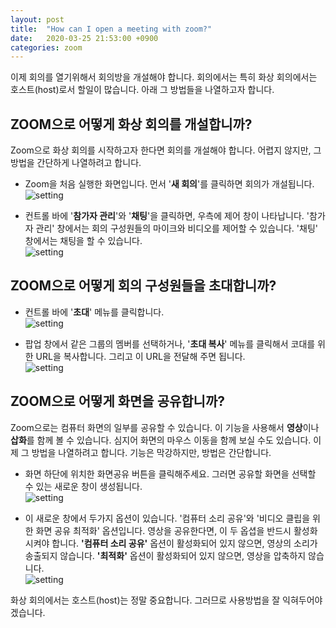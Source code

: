 ```yaml
---
layout: post
title:  "How can I open a meeting with zoom?"
date:   2020-03-25 21:53:00 +0900
categories: zoom
---
```

이제 회의를 열기위해서 회의방을 개설해야 합니다. 회의에서는 특히 화상 회의에서는 호스트(host)로서 할일이 많습니다. 
아래 그 방법들을 나열하고자 합니다.

ZOOM으로 어떻게 화상 회의를 개설합니까?
---

Zoom으로 화상 회의를 시작하고자 한다면 회의를 개설해야 합니다.
어렵지 않지만, 그 방법을 간단하게 나열하려고 합니다.

- Zoom을 처음 실행한 화면입니다. 먼서 '**새 회의**'를 클릭하면 회의가 개설됩니다.
![setting](/kys/assets/img/2020-03-25-post-01.png)

- 컨트롤 바에 '**참가자 관리**'와 '**채팅**'을 클릭하면, 우측에 제어 창이 나타납니다.
  '참가자 관리' 창에서는 회의 구성원들의 마이크와 비디오를 제어할 수 있습니다.
  '채팅' 창에서는 채팅을 할 수 있습니다.  
  ![setting](/kys/assets/img/2020-03-25-post-02.png)

ZOOM으로 어떻게 회의 구성원들을 초대합니까?
---

- 컨트롤 바에 '**초대**' 메뉴를 클릭합니다.        
![setting](/kys/assets/img/2020-03-25-post-03.png)

- 팝업 창에서 같은 그룹의 멤버를 선택하거나, '**초대 복사**' 메뉴를 클릭해서 코대를 위한 URL을 복사합니다.
그리고 이 URL을 전달해 주면 됩니다.  
![setting](/kys/assets/img/2020-03-25-post-04.png)

ZOOM으로 어떻게 화면을 공유합니까?
---

Zoom으로는 컴퓨터 화면의 일부를 공유할 수 있습니다. 
이 기능을 사용해서 **영상**이나 **삽화**를 함께 볼 수 있습니다. 
심지어 화면의 마우스 이동을 함께 보실 수도 있습니다.
이제 그 방법을 나열하려고 합니다. 
기능은 막강하지만, 방법은 간단합니다.

- 화면 하단에 위치한 화면공유 버튼을 클릭해주세요. 
  그러면 공유할 화면을 선택할 수 있는 새로운 창이 생성됩니다.   
  ![setting](/kys/assets/img/2020-03-25-post-05.png) 

- 이 새로운 창에서 두가지 옵션이 있습니다. 
  '컴퓨터 소리 공유'와 '비디오 클립을 위한 화면 공유 최적화' 옵션입니다.
  영상을 공유한다면, 이 두 옵셥을 반드시 활성화 시켜야 합니다. 
  **'컴퓨터 소리 공유'** 옵션이 활성화되어 있지 않으면, 영상의 소리가 송출되지 않습니다.
  **'최적화'** 옵션이 활성화되어 있지 않으면, 영상을 압축하지 않습니다.   
  ![setting](/kys/assets/img/2020-03-25-post-06.png)

화상 회의에서는 호스트(host)는 정말 중요합니다. 
그러므로 사용방법을 잘 익혀두어야 겠습니다.